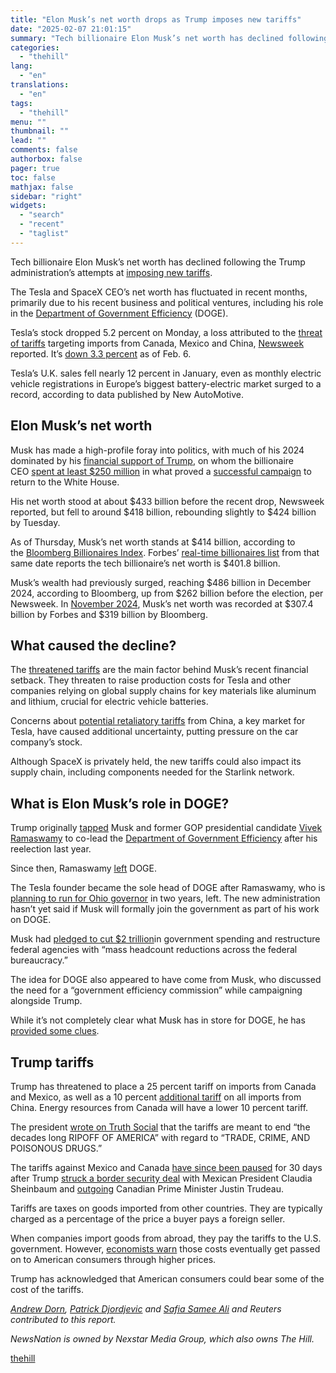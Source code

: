 ```yaml
---
title: "Elon Musk’s net worth drops as Trump imposes new tariffs"
date: "2025-02-07 21:01:15"
summary: "Tech billionaire Elon Musk’s net worth has declined following the Trump administration’s attempts at imposing new tariffs. The Tesla and SpaceX CEO’s net worth has fluctuated in recent months, primarily due to his recent business and political ventures, including his role in the Department of Government Efficiency (DOGE). Tesla’s stock..."
categories:
  - "thehill"
lang:
  - "en"
translations:
  - "en"
tags:
  - "thehill"
menu: ""
thumbnail: ""
lead: ""
comments: false
authorbox: false
pager: true
toc: false
mathjax: false
sidebar: "right"
widgets:
  - "search"
  - "recent"
  - "taglist"
---
```


Tech billionaire Elon Musk’s net worth has declined following the Trump administration’s attempts at [imposing new tariffs](https://thehill.com/homenews/administration/5121102-trump-tariffs-china-canada-mexico/).

The Tesla and SpaceX CEO’s net worth has fluctuated in recent months, primarily due to his recent business and political ventures, including his role in the [Department of Government Efficiency](https://thehill.com/business/5130169-elon-musk-access-federal-payments-doge-treasury/) (DOGE).

Tesla’s stock dropped 5.2 percent on Monday, a loss attributed to the [threat of tariffs](https://thehill.com/homenews/senate/5124600-trump-tariffs-canada-mexico/) targeting imports from Canada, Mexico and China, [Newsweek](https://www.newsweek.com/elon-musk-net-worth-declines-since-donald-trump-kept-office-tariffs-2026769) reported. It’s [down 3.3 percent](https://www.marketbeat.com/instant-alerts/tesla-nasdaqtsla-stock-price-down-33-on-insider-selling-2025-02-06/) as of Feb. 6.

Tesla’s U.K. sales fell nearly 12 percent in January, even as monthly electric vehicle registrations in Europe’s biggest battery-electric market surged to a record, according to data published by New AutoMotive.

Elon Musk’s net worth
---------------------

Musk has made a high-profile foray into politics, with much of his 2024 dominated by his [financial support of Trump](https://thehill.com/policy/technology/4828143-musk-supports-trump-election/), on whom the billionaire CEO [spent at least $250 million](https://thehill.com/homenews/campaign/5026691-elon-musk-donates-trump-campaign/) in what proved a [successful campaign](https://thehill.com/policy/technology/4977473-musk-trump-bet-wins/) to return to the White House.

His net worth stood at about $433 billion before the recent drop, Newsweek reported, but fell to around $418 billion, rebounding slightly to $424 billion by Tuesday.

As of Thursday, Musk’s net worth stands at $414 billion, according to the [Bloomberg Billionaires Index](https://www.bloomberg.com/billionaires/profiles/elon-r-musk/?utm_source=chatgpt.com). Forbes’ [real-time billionaires list](https://www.forbes.com/real-time-billionaires/#a97adf3d788b) from that same date reports the tech billionaire’s net worth is $401.8 billion.

Musk’s wealth had previously surged, reaching $486 billion in December 2024, according to Bloomberg, up from $262 billion before the election, per Newsweek. In [November 2024](https://www.newsnationnow.com/business/your-money/what-is-elon-musks-net-worth/), Musk’s net worth was recorded at $307.4 billion by Forbes and $319 billion by Bloomberg.

What caused the decline?
------------------------

The [threatened tariffs](https://thehill.com/business/5123332-trump-mexico-canada-tariffs/) are the main factor behind Musk’s recent financial setback. They threaten to raise production costs for Tesla and other companies relying on global supply chains for key materials like aluminum and lithium, crucial for electric vehicle batteries.

Concerns about [potential retaliatory tariffs](https://thehill.com/homenews/administration/5124874-china-united-states-retaliatory-tariffs/) from China, a key market for Tesla, have caused additional uncertainty, putting pressure on the car company’s stock.

Although SpaceX is privately held, the new tariffs could also impact its supply chain, including components needed for the Starlink network.

What is Elon Musk’s role in DOGE?
---------------------------------

Trump originally [tapped](https://thehill.com/policy/4987402-trump-musk-advisory-group-spending/) Musk and former GOP presidential candidate [Vivek Ramaswamy](https://www.newsnationnow.com/politics/debates/vivek-ramaswamy-politics-views-2024/) to co-lead the [Department of Government Efficiency](https://thehill.com/homenews/state-watch/5120104-small-plane-crash-philadelphia/) after his reelection last year.

Since then, Ramaswamy [left](https://thehill.com/policy/technology/5096554-vivek-ramaswamy-depart-doge/) DOGE.

The Tesla founder became the sole head of DOGE after Ramaswamy, who is [planning to run for Ohio governor](https://thehill.com/homenews/campaign/5119796-vivek-ramaswamy-ohio-governor/) in two years, left. The new administration hasn’t yet said if Musk will formally join the government as part of his work on DOGE.

Musk had [pledged to cut $2 trillion](https://www.newsnationnow.com/politics/elon-musks-trump-doge-ramaswamy/)in government spending and restructure federal agencies with “mass headcount reductions across the federal bureaucracy.”

The idea for DOGE also appeared to have come from Musk, who discussed the need for a “government efficiency commission” while campaigning alongside Trump.

While it’s not completely clear what Musk has in store for DOGE, he has [provided some clues](https://thehill.com/policy/technology/5000448-elon-musk-vivek-ramaswamy-government-efficiency/).

Trump tariffs
-------------

Trump has threatened to place a 25 percent tariff on imports from Canada and Mexico, as well as a 10 percent [additional tariff](https://www.whitehouse.gov/fact-sheets/2025/02/fact-sheet-president-donald-j-trump-imposes-tariffs-on-imports-from-canada-mexico-and-china/) on all imports from China. Energy resources from Canada will have a lower 10 percent tariff.

The president [wrote on Truth Social](https://truthsocial.com/@realDonaldTrump/posts/113934450227067577) that the tariffs are meant to end “the decades long RIPOFF OF AMERICA” with regard to “TRADE, CRIME, AND POISONOUS DRUGS.”

The tariffs against Mexico and Canada [have since been paused](https://thehill.com/homenews/administration/5124026-trump-trudeau-canada-tariff-delay/) for 30 days after Trump [struck a border security deal](https://thehill.com/homenews/administration/5122864-trump-mexico-delay-tariffs/) with Mexican President Claudia Sheinbaum and [outgoing](https://thehill.com/policy/international/5069821-canadian-prime-minister-trudeau-resigns/) Canadian Prime Minister Justin Trudeau.

Tariffs are taxes on goods imported from other countries. They are typically charged as a percentage of the price a buyer pays a foreign seller.

When companies import goods from abroad, they pay the tariffs to the U.S. government. However, [economists warn](https://www.newsnationnow.com/business/your-money/trumps-tariffs-prices/) those costs eventually get passed on to American consumers through higher prices.

Trump has acknowledged that American consumers could bear some of the cost of the tariffs.

*[Andrew Dorn](https://www.newsnationnow.com/author/andrew-dorn/),* *[Patrick Djordjevic](https://www.newsnationnow.com/author/patrick-djordjevic/) and [Safia Samee Ali](https://www.newsnationnow.com/author/safia-samee-ali/) and Reuters contributed to this report.*

*NewsNation is owned by Nexstar Media Group, which also owns The Hill.*

[thehill](https://thehill.com/business/5130784-elon-musk-donald-trump-tariffs-doge-net-worth/)
